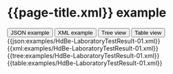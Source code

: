 # {{page-title.xml}} example

<div>
  <div class="tab">
     <button class="tablinks active" onclick="openTab(event, 'JSON example')">JSON example</button>
     <button class="tablinks" onclick="openTab(event, 'XML example')">XML example</button>
     <button class="tablinks" onclick="openTab(event, 'Tree view')">Tree view</button>
     <button class="tablinks" onclick="openTab(event, 'Table view')">Table view</button>   
  </div>

  <div id="JSON example" class="tabcontent" style="display:block">
      {{json:examples/HdBe-LaboratoryTestResult-01.xml}}
  </div>
  <div id="XML example" class="tabcontent">
      {{xml:examples/HdBe-LaboratoryTestResult-01.xml}}
  </div>
  <div id="Tree view" class="tabcontent">
      {{tree:examples/HdBe-LaboratoryTestResult-01.xml}}
  </div>
  <div id="Table view" class="tabcontent">
      {{table:examples/HdBe-LaboratoryTestResult-01.xml}}
  </div>

</div>
